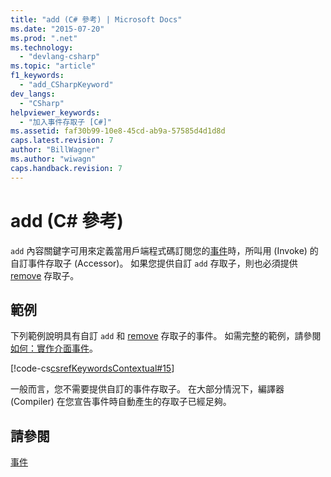 ```yaml
---
title: "add (C# 參考) | Microsoft Docs"
ms.date: "2015-07-20"
ms.prod: ".net"
ms.technology: 
  - "devlang-csharp"
ms.topic: "article"
f1_keywords: 
  - "add_CSharpKeyword"
dev_langs: 
  - "CSharp"
helpviewer_keywords: 
  - "加入事件存取子 [C#]"
ms.assetid: faf30b99-10e8-45cd-ab9a-57585d4d1d8d
caps.latest.revision: 7
author: "BillWagner"
ms.author: "wiwagn"
caps.handback.revision: 7
---
```

# add (C# 參考)
`add` 內容關鍵字可用來定義當用戶端程式碼訂閱您的[事件](../../../csharp/language-reference/keywords/event.md)時，所叫用 \(Invoke\) 的自訂事件存取子 \(Accessor\)。  如果您提供自訂 `add` 存取子，則也必須提供 [remove](../../../csharp/language-reference/keywords/remove.md) 存取子。  
  
## 範例  
 下列範例說明具有自訂 `add` 和 [remove](../../../csharp/language-reference/keywords/remove.md) 存取子的事件。  如需完整的範例，請參閱 [如何：實作介面事件](../../../csharp/programming-guide/events/how-to-implement-interface-events.md)。  
  
 [!code-cs[csrefKeywordsContextual#15](../../../csharp/language-reference/keywords/codesnippet/csharp/add_1.cs)]  
  
 一般而言，您不需要提供自訂的事件存取子。  在大部分情況下，編譯器 \(Compiler\) 在您宣告事件時自動產生的存取子已經足夠。  
  
## 請參閱  
 [事件](../../../csharp/programming-guide/events/index.md)